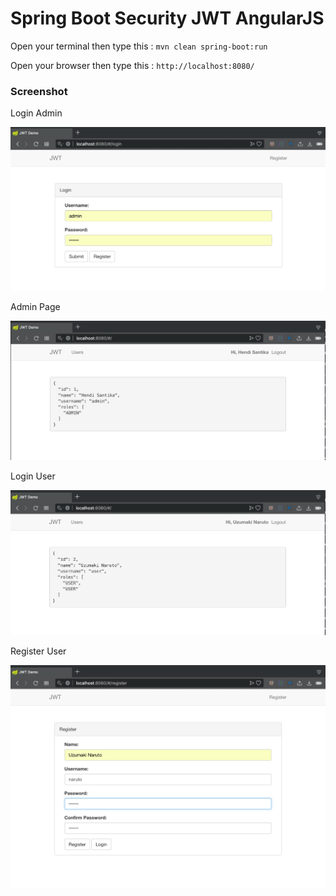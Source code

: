 # Spring Boot Security JWT AngularJS

Open your terminal then type this : `mvn clean spring-boot:run`

Open your browser then type this : `http://localhost:8080/`

### Screenshot

Login Admin

![Login Admin](img/admin.png "Login Admin")

Admin Page

![Admin Page](img/admin1.png "Admin Page")

Login User

![Login User](img/user1.png "Login User")

Register User

![Register User](img/register.png "Register User")